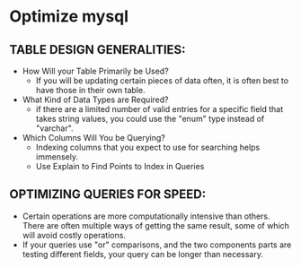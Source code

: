 # Optimize mysql

## TABLE DESIGN GENERALITIES:

- How Will your Table Primarily be Used?
	- If you will be updating certain pieces of data often, it is often best to have those in their own table.
- What Kind of Data Types are Required?
	- if there are a limited number of valid entries for a specific field that takes string values, you could use the "enum" type instead of "varchar".
- Which Columns Will You be Querying?
	- Indexing columns that you expect to use for searching helps immensely.
	- Use Explain to Find Points to Index in Queries

## OPTIMIZING QUERIES FOR SPEED:

- Certain operations are more computationally intensive than others. There are often multiple ways of getting the same result, some of which will avoid costly operations.
- If your queries use "or" comparisons, and the two components parts are testing different fields, your query can be longer than necessary.
